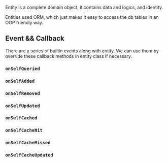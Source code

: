 Entity is a complete domain object, it contains data and logics, and identity.

Entities used ORM, which just makes it easy to access the db tables in an OOP friendly way.

## Event && Callback

There are a series of builtin events along with entity. We can use them by override these callback methods in entity class if necessary.

### `onSelfQueried`

### `onSelfAdded`

### `onSelfRemoved`

### `onSelfUpdated`

### `onSelfCached`

### `onSelfCacheHit`

### `onSelfCacheMissed`

### `onSelfCacheUpdated`
